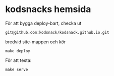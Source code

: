 # kodsnacks hemsida

För att bygga deploy-bart, checka ut

`git@github.com:kodsnack/kodsnack.github.io.git`

bredvid site-mappen och kör

    make deploy

För att testa:

    make serve

